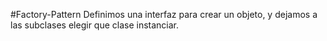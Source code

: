 #Factory-Pattern
Definimos una interfaz para crear un objeto, y dejamos a las subclases elegir que clase instanciar.
